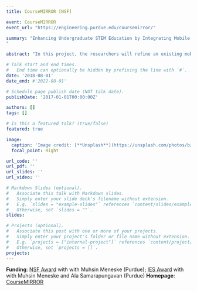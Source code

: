 ```yaml
---
title: CourseMIRROR [NSF]

event: CourseMIRROR
event_url: "https://engineering.purdue.edu/coursemirror/"

summary: "Enhancing Undergraduate STEM Education by Integrating Mobile Learning Technologies with Natural Language Processing (August 2018 - now)
"

abstract: "In this project, the researchers will refine an existing mobile application, CourseMIRROR, for use in postsecondary STEM lecture courses. This application aims to improve deep learning by encouraging students to reflect on course content and receive immediate feedback on their reflections. Often, in large lecture courses, students' ability to reflect on course content and get feedback on these reflections is limited by class size and instructor availability. At the same time, instructors often don't have access to students' reflections, so they cannot correct misunderstandings or build on class knowledge. By leveraging natural language processing and mobile learning technologies, CourseMIRROR aims to overcome these barriers and help students and instructors gain insights into what was or was not learned."

# Talk start and end times.
#   End time can optionally be hidden by prefixing the line with `#`.
date: '2018-08-01'
date_end: #'2022-08-01'

# Schedule page publish date (NOT talk date).
publishDate: '2017-01-01T00:00:00Z'

authors: []
tags: []

# Is this a featured talk? (true/false)
featured: true

image:
  caption: 'Image credit: [**Unsplash**](https://unsplash.com/photos/bzdhc5b3Bxs)'
  focal_point: Right

url_code: ''
url_pdf: ''
url_slides: ''
url_video: ''

# Markdown Slides (optional).
#   Associate this talk with Markdown slides.
#   Simply enter your slide deck's filename without extension.
#   E.g. `slides = "example-slides"` references `content/slides/example-slides.md`.
#   Otherwise, set `slides = ""`.
slides:

# Projects (optional).
#   Associate this post with one or more of your projects.
#   Simply enter your project's folder or file name without extension.
#   E.g. `projects = ["internal-project"]` references `content/project/deep-learning/index.md`.
#   Otherwise, set `projects = []`.
projects:
---
```

**Funding**: [NSF Award](https://www.nsf.gov/awardsearch/showAward?AWD_ID=2329274&HistoricalAwards=false) with with Muhsin Meneske (Purdue); [IES Award](https://ies.ed.gov/funding/grantsearch/details.asp?ID=2130) with with Muhsin Meneske and Ala Samarapungavan (Purdue)
**Homepage**: [CourseMIRROR](https://engineering.purdue.edu/coursemirror/)
